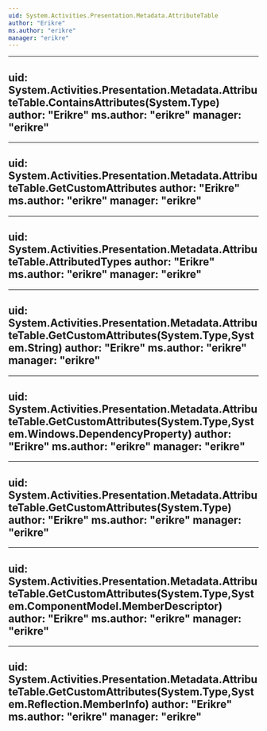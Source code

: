 ```yaml
---
uid: System.Activities.Presentation.Metadata.AttributeTable
author: "Erikre"
ms.author: "erikre"
manager: "erikre"
---
```


---
uid: System.Activities.Presentation.Metadata.AttributeTable.ContainsAttributes(System.Type)
author: "Erikre"
ms.author: "erikre"
manager: "erikre"
---

---
uid: System.Activities.Presentation.Metadata.AttributeTable.GetCustomAttributes
author: "Erikre"
ms.author: "erikre"
manager: "erikre"
---

---
uid: System.Activities.Presentation.Metadata.AttributeTable.AttributedTypes
author: "Erikre"
ms.author: "erikre"
manager: "erikre"
---

---
uid: System.Activities.Presentation.Metadata.AttributeTable.GetCustomAttributes(System.Type,System.String)
author: "Erikre"
ms.author: "erikre"
manager: "erikre"
---

---
uid: System.Activities.Presentation.Metadata.AttributeTable.GetCustomAttributes(System.Type,System.Windows.DependencyProperty)
author: "Erikre"
ms.author: "erikre"
manager: "erikre"
---

---
uid: System.Activities.Presentation.Metadata.AttributeTable.GetCustomAttributes(System.Type)
author: "Erikre"
ms.author: "erikre"
manager: "erikre"
---

---
uid: System.Activities.Presentation.Metadata.AttributeTable.GetCustomAttributes(System.Type,System.ComponentModel.MemberDescriptor)
author: "Erikre"
ms.author: "erikre"
manager: "erikre"
---

---
uid: System.Activities.Presentation.Metadata.AttributeTable.GetCustomAttributes(System.Type,System.Reflection.MemberInfo)
author: "Erikre"
ms.author: "erikre"
manager: "erikre"
---

